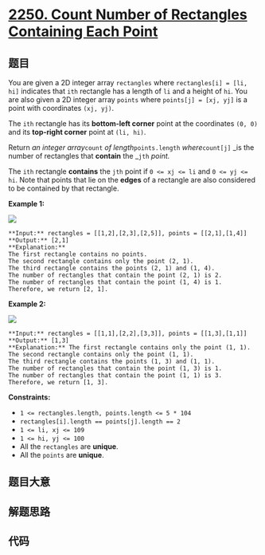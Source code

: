 # [2250. Count Number of Rectangles Containing Each Point](https://leetcode.com/problems/count-number-of-rectangles-containing-each-point)

## 题目

You are given a 2D integer array `rectangles` where `rectangles[i] = [li, hi]`
indicates that `ith` rectangle has a length of `li` and a height of `hi`. You
are also given a 2D integer array `points` where `points[j] = [xj, yj]` is a
point with coordinates `(xj, yj)`.

The `ith` rectangle has its **bottom-left corner** point at the coordinates
`(0, 0)` and its **top-right corner** point at `(li, hi)`.

Return _an integer array_`count` _of length_`points.length` _where_`count[j]`
_is the number of rectangles that **contain** the _`jth` _point._

The `ith` rectangle **contains** the `jth` point if `0 <= xj <= li` and `0 <=
yj <= hi`. Note that points that lie on the **edges** of a rectangle are also
considered to be contained by that rectangle.



**Example 1:**

![](https://assets.leetcode.com/uploads/2022/03/02/example1.png)

    
    
    **Input:** rectangles = [[1,2],[2,3],[2,5]], points = [[2,1],[1,4]]
    **Output:** [2,1]
    **Explanation:** 
    The first rectangle contains no points.
    The second rectangle contains only the point (2, 1).
    The third rectangle contains the points (2, 1) and (1, 4).
    The number of rectangles that contain the point (2, 1) is 2.
    The number of rectangles that contain the point (1, 4) is 1.
    Therefore, we return [2, 1].
    

**Example 2:**

![](https://assets.leetcode.com/uploads/2022/03/02/example2.png)

    
    
    **Input:** rectangles = [[1,1],[2,2],[3,3]], points = [[1,3],[1,1]]
    **Output:** [1,3]
    **Explanation:** The first rectangle contains only the point (1, 1).
    The second rectangle contains only the point (1, 1).
    The third rectangle contains the points (1, 3) and (1, 1).
    The number of rectangles that contain the point (1, 3) is 1.
    The number of rectangles that contain the point (1, 1) is 3.
    Therefore, we return [1, 3].
    



**Constraints:**

  * `1 <= rectangles.length, points.length <= 5 * 104`
  * `rectangles[i].length == points[j].length == 2`
  * `1 <= li, xj <= 109`
  * `1 <= hi, yj <= 100`
  * All the `rectangles` are **unique**.
  * All the `points` are **unique**.


## 题目大意

## 解题思路

## 代码

```javascript

```
